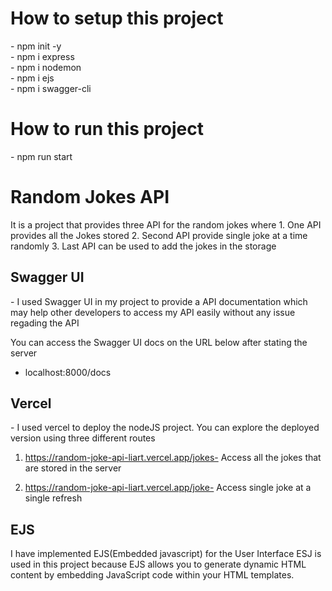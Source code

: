 <h1>How to setup this project</h1>
- npm init -y </br>
- npm i express </br>
- npm i nodemon </br>
- npm i ejs </br>
- npm i swagger-cli </br>

<h1>How to run this project</h1>
- npm run start

<h1>Random Jokes API</h1>
It is a project that provides three API for the random jokes where
1. One API provides all the Jokes stored
2. Second API provide single joke at a time randomly
3. Last API can be used to add the jokes in the storage

<h2>Swagger UI</h2>
- I used Swagger UI in my project to provide a API documentation which may help other developers to access my API easily without any issue regading the API 

You can access the Swagger UI docs on the URL below after stating the server
- localhost:8000/docs

<h2>Vercel</h2>
- I used vercel to deploy the nodeJS project.
You can explore the deployed version using three different routes

1. https://random-joke-api-liart.vercel.app/jokes-
     Access all the jokes that are stored in the server

2. https://random-joke-api-liart.vercel.app/joke-
     Access single joke at a single refresh

<h2>EJS</h2>
I have implemented EJS(Embedded javascript) for the User Interface 
  ESJ is used in this project because EJS allows you to generate dynamic HTML content by embedding JavaScript code within your HTML templates.
